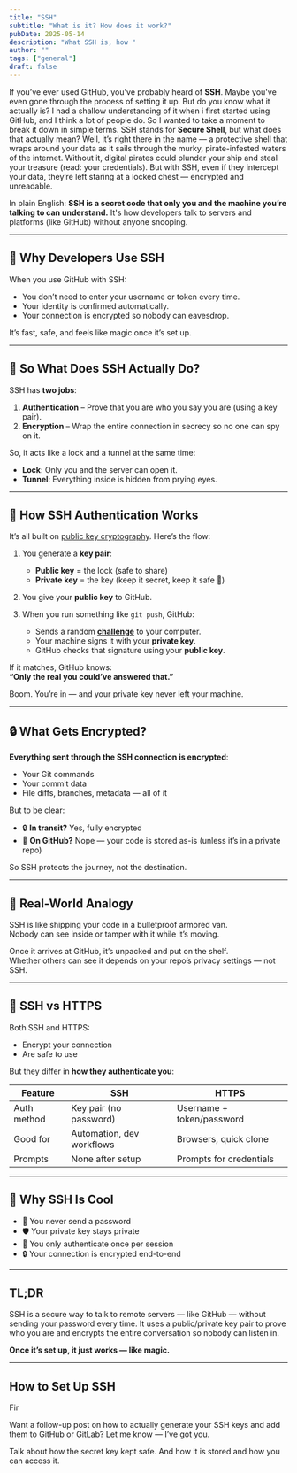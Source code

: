 ```yaml
---
title: "SSH"
subtitle: "What is it? How does it work?"
pubDate: 2025-05-14
description: "What SSH is, how "
author: ""
tags: ["general"]
draft: false
---
```


If you’ve ever used GitHub, you’ve probably heard of **SSH**.
Maybe you've even gone through the process of setting it up. But do you know what it actually is? I had a shallow understanding of it when i first started using GitHub, and I think a lot of people do. So I wanted to take a moment to break it down in simple terms.
SSH stands for **Secure Shell**, but what does that actually mean? Well, it’s right there in the name — a protective shell that wraps around your data as it sails through the murky, pirate-infested waters of the internet. Without it, digital pirates could plunder your ship and steal your treasure (read: your credentials). But with SSH, even if they intercept your data, they’re left staring at a locked chest — encrypted and unreadable.

In plain English: **SSH is a secret code that only you and the machine you’re talking to can understand.** It's how developers talk to servers and platforms (like GitHub) without anyone snooping.

---

## 🧠 Why Developers Use SSH

When you use GitHub with SSH:

- You don’t need to enter your username or token every time.
- Your identity is confirmed automatically.
- Your connection is encrypted so nobody can eavesdrop.

It’s fast, safe, and feels like magic once it’s set up.

---

## 🔐 So What Does SSH Actually Do?

SSH has **two jobs**:

1. **Authentication** – Prove that you are who you say you are (using a key pair).
2. **Encryption** – Wrap the entire connection in secrecy so no one can spy on it.

So, it acts like a lock and a tunnel at the same time:

- **Lock**: Only you and the server can open it.
- **Tunnel**: Everything inside is hidden from prying eyes.

---

## 🧩 How SSH Authentication Works

It’s all built on [public key cryptography](https://en.wikipedia.org/wiki/Public-key_cryptography). Here’s the flow:

1. You generate a **key pair**:

   - **Public key** = the lock (safe to share)
   - **Private key** = the key (keep it secret, keep it safe 💍)

2. You give your **public key** to GitHub.
3. When you run something like `git push`, GitHub:
   - Sends a random [**challenge**](https://en.wikipedia.org/wiki/Challenge%E2%80%93response_authentication) to your computer.
   - Your machine signs it with your **private key**.
   - GitHub checks that signature using your **public key**.

If it matches, GitHub knows:  
**“Only the real you could’ve answered that.”**

Boom. You’re in — and your private key never left your machine.

---

## 🔒 What Gets Encrypted?

**Everything sent through the SSH connection is encrypted**:

- Your Git commands
- Your commit data
- File diffs, branches, metadata — all of it

But to be clear:

- 🔒 **In transit?** Yes, fully encrypted
- 📂 **On GitHub?** Nope — your code is stored as-is (unless it’s in a private repo)

So SSH protects the journey, not the destination.

---

## 🚚 Real-World Analogy

SSH is like shipping your code in a bulletproof armored van.  
Nobody can see inside or tamper with it while it’s moving.

Once it arrives at GitHub, it’s unpacked and put on the shelf.  
Whether others can see it depends on your repo’s privacy settings — not SSH.

---

## 🔁 SSH vs HTTPS

Both SSH and HTTPS:

- Encrypt your connection
- Are safe to use

But they differ in **how they authenticate you**:

| Feature     | SSH                       | HTTPS                     |
| ----------- | ------------------------- | ------------------------- |
| Auth method | Key pair (no password)    | Username + token/password |
| Good for    | Automation, dev workflows | Browsers, quick clone     |
| Prompts     | None after setup          | Prompts for credentials   |

---

## 🎯 Why SSH Is Cool

- 🔑 You never send a password
- 🛡️ Your private key stays private
- 🧠 You only authenticate once per session
- 🔒 Your connection is encrypted end-to-end

---

## TL;DR

SSH is a secure way to talk to remote servers — like GitHub — without sending your password every time. It uses a public/private key pair to prove who you are and encrypts the entire conversation so nobody can listen in.

**Once it’s set up, it just works — like magic.**

---

## How to Set Up SSH

Fir

Want a follow-up post on how to actually generate your SSH keys and add them to GitHub or GitLab? Let me know — I’ve got you.

Talk about how the secret key kept safe. And how it is stored and how you can access it.
